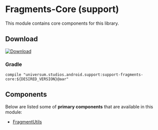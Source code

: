 Fragments-Core (support)
===============

This module contains core components for this library.

## Download ##
[![Download](https://api.bintray.com/packages/universum-studios/android/universum.studios.android.support%3Asupport-fragments/images/download.svg)](https://bintray.com/universum-studios/android/universum.studios.android.support%3Asupport-fragments/_latestVersion)

### Gradle ###

    compile "universum.studios.android.support:support-fragments-core:${DESIRED_VERSION}@aar"

## Components ##

Below are listed some of **primary components** that are available in this module:

- [FragmentUtils](https://github.com/universum-studios/android_fragments/tree/support-master/library-core/src/main/java/universum/studios/android/support/fragment/util/FragmentUtils.java)
